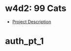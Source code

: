 # w4d2: 99 Cats

* [Project Description](https://github.com/appacademy/rails-curriculum/blob/master/projects/w4d2-99cats.md)
# auth_pt_1
